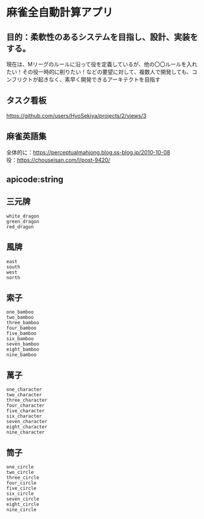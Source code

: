 # 麻雀全自動計算アプリ
## 目的：柔軟性のあるシステムを目指し、設計、実装をする。
現在は、Mリーグのルールに沿って役を定義しているが、他の〇〇ルールを入れたい！その役一時的に削りたい！などの要望に対して、複数人で開発しても、コンフリクトが起きなく、素早く開発できるアーキテクトを目指す

## タスク看板
https://github.com/users/HyoSekiya/projects/2/views/3
## 麻雀英語集
全体的に：https://perceptualmahjong.blog.ss-blog.jp/2010-10-08  
役：https://chouseisan.com/l/post-9420/

## apicode:string
## 三元牌
```
white_dragon
green_dragon
red_dragon
```
## 風牌
```
east
south
west
north
```
## 索子
```
one_bamboo
two_bamboo
three_bamboo
four_bamboo
five_bamboo
six_bamboo
seven_bamboo
eight_bamboo
nine_bamboo
```
## 萬子
```
one_character
two_character
three_character
four_character
five_character
six_character
seven_character
eight_character
nine_character
```

## 筒子
```
one_circle
two_circle
three_circle
four_circle
five_circle
six_circle
seven_circle
eight_circle
nine_circle
```
